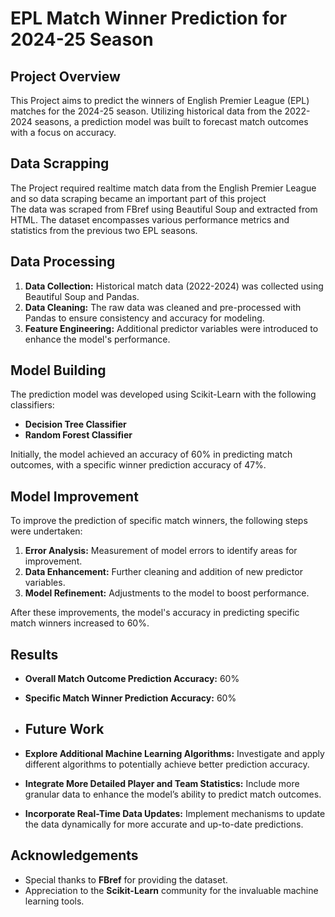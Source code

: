 # EPL Match Winner Prediction for 2024-25 Season

## Project Overview

This Project aims to predict the winners of English Premier League (EPL) matches for the 2024-25 season. Utilizing historical data from the 2022-2024 seasons, a prediction model was built to forecast match outcomes with a focus on accuracy.

## Data Scrapping
The Project required realtime match data from the English Premier League and so data scraping became an important part of this project   
The data was scraped from FBref using Beautiful Soup and extracted from HTML. The dataset encompasses various performance metrics and statistics from the previous two EPL seasons.


## Data Processing

1. **Data Collection:** Historical match data (2022-2024) was collected using Beautiful Soup and Pandas.
2. **Data Cleaning:** The raw data was cleaned and pre-processed with Pandas to ensure consistency and accuracy for modeling.
3. **Feature Engineering:** Additional predictor variables were introduced to enhance the model's performance.

## Model Building

The prediction model was developed using Scikit-Learn with the following classifiers:
- **Decision Tree Classifier**
- **Random Forest Classifier**

Initially, the model achieved an accuracy of 60% in predicting match outcomes, with a specific winner prediction accuracy of 47%.

## Model Improvement

To improve the prediction of specific match winners, the following steps were undertaken:
1. **Error Analysis:** Measurement of model errors to identify areas for improvement.
2. **Data Enhancement:** Further cleaning and addition of new predictor variables.
3. **Model Refinement:** Adjustments to the model to boost performance.

After these improvements, the model's accuracy in predicting specific match winners increased to 60%.

## Results

- **Overall Match Outcome Prediction Accuracy:** 60%
- **Specific Match Winner Prediction Accuracy:** 60%
- ## Future Work

- **Explore Additional Machine Learning Algorithms:** Investigate and apply different algorithms to potentially achieve better prediction accuracy.
- **Integrate More Detailed Player and Team Statistics:** Include more granular data to enhance the model’s ability to predict match outcomes.
- **Incorporate Real-Time Data Updates:** Implement mechanisms to update the data dynamically for more accurate and up-to-date predictions.

## Acknowledgements

- Special thanks to **FBref** for providing the dataset.
- Appreciation to the **Scikit-Learn** community for the invaluable machine learning tools.
